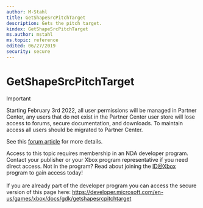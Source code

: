 ```yaml
---
author: M-Stahl
title: GetShapeSrcPitchTarget
description: Gets the pitch target.
kindex: GetShapeSrcPitchTarget
ms.author: mstahl
ms.topic: reference
edited: 06/27/2019
security: secure
---
```


# GetShapeSrcPitchTarget
> [!IMPORTANT]
> Starting February 3rd 2022, all user permissions will be managed in Partner Center, any users that do not exist in the Partner Center user store will lose access to forums, secure documentation, and downloads. To maintain access all users should be migrated to Partner Center. <p></p>See this <a href="https://forums.xboxlive.com/articles/132187/breaking-change-user-access-for-forums-secure-docu.html">forum article</a> for more details.  

 Access to this topic requires membership in an NDA developer program. Contact your publisher or your Xbox program representative if you need direct access. Not in the program? Read about joining the <a href="https://www.xbox.com/Developers/id">ID@Xbox</a> program to gain access today!  <br/><br/>If you are already part of the developer program you can access the secure version of this page here: <a target="_blank" href="https://developer.microsoft.com/en-us/games/xbox/docs/gdk/getshapesrcpitchtarget">https://developer.microsoft.com/en-us/games/xbox/docs/gdk/getshapesrcpitchtarget</a>